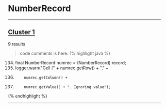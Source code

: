 # NumberRecord

***

## [Cluster 1](./1)
9 results
> code comments is here.
{% highlight java %}
134. final NumberRecord numrec = (NumberRecord) record;
135. logger.warn("Cell [" + numrec.getRow() + "," + 
136.         numrec.getColumn() + 
138.         numrec.getValue() + ". Ignoring value");
{% endhighlight %}

***

